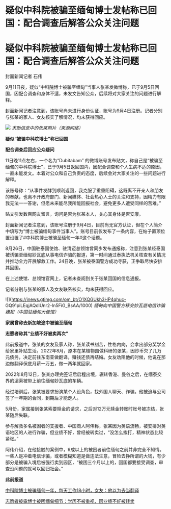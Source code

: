 # 疑似中科院被骗至缅甸博士发帖称已回国：配合调查后解答公众关注问题

# 疑似中科院被骗至缅甸博士发帖称已回国：配合调查后解答公众关注问题

封面新闻记者 石伟

9月11日夜，疑似“中科院博士被骗至缅甸”当事人张某发微博称，已于9月5日回国，因配合调查和身体不适，未发文告知公众，后续将对大家关注的问题进行解释。

封面新闻记者注意到，该账号尚未进行身份认证，账号为9月4日注册。记者分别与张某的家人、女友核实了解情况，均未获得回应。

![](https://inews.gtimg.com/om_bt/OgFnicPpl47Ey_47846U0LdS_eG_em6vjpacYCApfXxsMAA/1000)
_求助信息中的张某照片（来源网络）_

**疑似“被骗中科院博士”称已回国**

**配合调查后回应公众疑问**

11日晚11点左右，一个名为“Dubitabam”
的微博账号发布贴文，称自己是“被骗至缅甸的中科院博士”，已于9月5日返回国内，因配合调查和个人生病不适的原因，一直未能发文。本着对公众和自己负责的态度，后续会对大家关注的一些问题进行解释。

该账号称：“从事件发酵到顺利返回，我克服了重重阻碍，这既离不开亲人和朋友的奉献，也离不开政府部门、新闻媒体、社会热心人士的关注和支持，因精力有限我无法一一答谢，但愿未来能尽我所能回报社会，避免更多人遭受同样的苦难。”

贴文引发数百网友留言，询问是否为张某本人，关心其身体是否安康。

封面新闻记者注意到，该账号注册于9月4日，目前尚无官方认证，但在个人简介中填写为“博士被骗缅甸事件当事人”。账号目前仅发布了一条内容，在帖子置顶位置设置了#中科院博士被骗至缅甸一年#这个话题。

8月26日，中国驻泰国使馆、驻清迈总领馆曾同步发布通报称，注意到张某经泰国被诱骗至缅甸妙瓦底从事电信诈骗的报道，第一时间通过泰执法机关核查有关情况并推动全力开展解救工作。24日晚，张某被泰国警方成功寻获，正争取尽快安排其回国。

在上述使馆、总领馆官网上，记者未查阅到关于张某回国的信息通报。

记者分别与张某的家人及女友联系核实，均未获得回应。

![](https://inews.gtimg.com/om_bt/O1XQGUkh3HP4qhuc-
GQ91piLEqjAQdlUnr2-ln5FiG_BsAA/1000) _缅甸向中国警方移交妙瓦底电信诈骗嫌犯（中国驻缅甸大使馆）_

**家属曾称去新加坡途中被骗至缅甸**

**志愿者称其“业绩不好被卖两次”**

此前报道中，张某的女友及家人称，张某读书刻苦，性格内向，会拿出部分奖学金给家里补贴生活。2022年8月，原本在某植物园做科研的张某，因炒币欠了几万元债务，决定前往东南亚做翻译，赚钱还债再结婚。女友劝阻他的时候，他说在那边做翻译保底月薪一万五，做一两年就回家。

2022年8月12日，张某办理完签证后启程出境，辗转香港、曼谷之后，在缅泰交界的湄索被带上前往缅甸妙瓦底的车辆。

经过培训后，张某被要求扮演某个人设角色，找外国人聊天、诈骗。他被迫与公司签了一年期的合同，到期后才能走人。

5月份，家属接到张某索要赎金的请求，之后对12万元赎金转账时账号被冻结，张某随后失联。

参与解救多名被困者的支援者、中国商人阿伟称，张某因为英语流畅，被安排对英语地区的人进行诈骗，但业绩不好，曾经被转卖过，“没怎么挨打，精神状态比较紧张。”

阿伟介绍，在他接触的案例中，9成以上的被困者前往缅甸之前并非完全不知情。一些人是冲着电信诈骗，或者模糊知道是做违法生意，冒险去挣所谓的大钱，有少部分是被骗入境后被强行卖到园区，“被困三个月以上的，回国都要接受调查，审查没问题的就可以回归社会。”

**此前报道**

[中科院博士被骗缅甸一年，每天工作18小时，女友：他以为去当翻译](https://new.qq.com/rain/a/20230817A07GZY00)

[志愿者披露博士被困缅甸细节：学历不被重视，因业绩不好被转卖](https://new.qq.com/rain/a/20230827V048L100)

